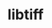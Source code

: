 ---
title: "libtiff"
layout: cache
categories: [package, v0.18.1]
meta: {"versions": ["4.3.0"], "compilers": ["gcc@=7.3.1", "gcc@=7.5.0"], "oss": ["amzn2", "ubuntu18.04"], "platforms": ["linux"], "targets": ["aarch64", "graviton2", "x86_64", "x86_64_v3", "x86_64_v4"], "stacks": ["aws-isc", "aws-isc-aarch64", "data-vis-sdk", "root"], "num_specs": 5, "num_specs_by_stack": {"root": 5, "aws-isc-aarch64": 2, "data-vis-sdk": 1, "aws-isc": 2}}
spec_details: [{"hash": "tvylzd2qirxidkmxdf34rp2dsajwsxvt", "compiler": "gcc@=7.3.1", "versions": ["4.3.0"], "os": "amzn2", "platform": "linux", "target": "aarch64", "variants": ["~jbig", "~jpeg", "~jpeg12", "~lerc", "~libdeflate", "~lzma", "~old-jpeg", "~pixarlog", "~webp", "~zlib", "~zstd"], "stacks": ["root", "aws-isc-aarch64"], "size": "-", "tarball": "https://binaries.spack.io/v0.18.1/build_cache/linux-amzn2-aarch64/gcc-7.3.1/libtiff-4.3.0/linux-amzn2-aarch64-gcc-7.3.1-libtiff-4.3.0-tvylzd2qirxidkmxdf34rp2dsajwsxvt.spack"}, {"hash": "44kwdrvk4hr3dqregz4yxp6dej5tdosb", "compiler": "gcc@=7.5.0", "versions": ["4.3.0"], "os": "ubuntu18.04", "platform": "linux", "target": "x86_64", "variants": ["~jbig", "~jpeg", "~jpeg12", "~lerc", "~libdeflate", "~lzma", "~old-jpeg", "~pixarlog", "~webp", "~zlib", "~zstd"], "stacks": ["data-vis-sdk", "root"], "size": "-", "tarball": "https://binaries.spack.io/v0.18.1/build_cache/linux-ubuntu18.04-x86_64/gcc-7.5.0/libtiff-4.3.0/linux-ubuntu18.04-x86_64-gcc-7.5.0-libtiff-4.3.0-44kwdrvk4hr3dqregz4yxp6dej5tdosb.spack"}, {"hash": "esmfamjr5lq5hgclspusna575upssohe", "compiler": "gcc@=7.3.1", "versions": ["4.3.0"], "os": "amzn2", "platform": "linux", "target": "x86_64_v4", "variants": ["~jbig", "~jpeg", "~jpeg12", "~lerc", "~libdeflate", "~lzma", "~old-jpeg", "~pixarlog", "~webp", "~zlib", "~zstd"], "stacks": ["root", "aws-isc"], "size": "-", "tarball": "https://binaries.spack.io/v0.18.1/build_cache/linux-amzn2-x86_64_v4/gcc-7.3.1/libtiff-4.3.0/linux-amzn2-x86_64_v4-gcc-7.3.1-libtiff-4.3.0-esmfamjr5lq5hgclspusna575upssohe.spack"}, {"hash": "cgmcmxqdq6vzwr5yf7s4mvnv7toglmtc", "compiler": "gcc@=7.3.1", "versions": ["4.3.0"], "os": "amzn2", "platform": "linux", "target": "x86_64_v3", "variants": ["~jbig", "~jpeg", "~jpeg12", "~lerc", "~libdeflate", "~lzma", "~old-jpeg", "~pixarlog", "~webp", "~zlib", "~zstd"], "stacks": ["root", "aws-isc"], "size": "-", "tarball": "https://binaries.spack.io/v0.18.1/build_cache/linux-amzn2-x86_64_v3/gcc-7.3.1/libtiff-4.3.0/linux-amzn2-x86_64_v3-gcc-7.3.1-libtiff-4.3.0-cgmcmxqdq6vzwr5yf7s4mvnv7toglmtc.spack"}, {"hash": "5nyjaopaew2co4tr25fkmbiqw254vknn", "compiler": "gcc@=7.3.1", "versions": ["4.3.0"], "os": "amzn2", "platform": "linux", "target": "graviton2", "variants": ["~jbig", "~jpeg", "~jpeg12", "~lerc", "~libdeflate", "~lzma", "~old-jpeg", "~pixarlog", "~webp", "~zlib", "~zstd"], "stacks": ["root", "aws-isc-aarch64"], "size": "-", "tarball": "https://binaries.spack.io/v0.18.1/build_cache/linux-amzn2-graviton2/gcc-7.3.1/libtiff-4.3.0/linux-amzn2-graviton2-gcc-7.3.1-libtiff-4.3.0-5nyjaopaew2co4tr25fkmbiqw254vknn.spack"}]
---